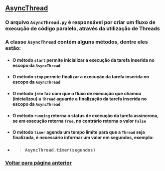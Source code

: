 ## [AsyncThread](./README.md#AsyncThread)

### O arquivo `AsyncThread.py` é responsável por criar um fluxo de execução de código paralelo, através da utilização de Threads

### A classe `AsyncThread` contém alguns métodos, dentre eles estão:

* #### O método `start` permite inicializar a execução da tarefa inserida no escopo da `AsyncThread`

* #### O método `stop` permite finalizar a execução da tarefa inserida no escopo da `AsyncThread`

* #### O método `join` faz com que o fluxo de execução que chamou (inicializou) a `Thread` aguarde a finalização da tarefa inserida no escopo da `AsyncThread`

* #### O método `running` retorna o status de execução da tarefa assíncrona, se em execução retorna `True`, no contrário retorna o valor `False`

* #### O método `timer` agenda um tempo limite para que a `Thread` seja finalizada, é necessário informar um valor em segundos, exemplo:

* >  ### `AsyncThread.timer(segundos)`

### [Voltar para página anterior](./README.md#AsyncThread)
